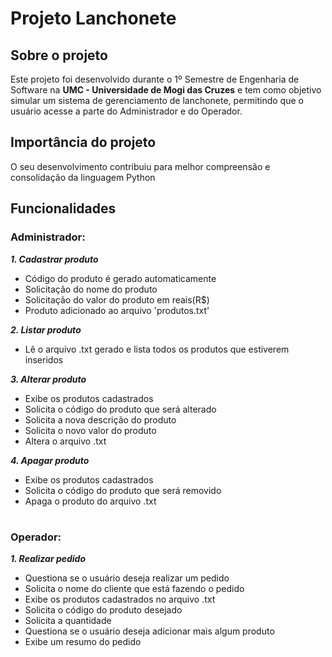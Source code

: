 # Projeto Lanchonete
## Sobre o projeto
Este projeto foi desenvolvido durante o 1º Semestre de Engenharia de Software na **UMC - Universidade de Mogi das Cruzes** e tem como objetivo simular um sistema de gerenciamento de lanchonete, 
permitindo que o usuário acesse a parte do Administrador e do Operador.

## Importância do projeto
O seu desenvolvimento contribuiu para melhor compreensão e consolidação da linguagem Python

## Funcionalidades
### Administrador:

***1. Cadastrar produto***  
  * Código do produto é gerado automaticamente
  * Solicitação do nome do produto
  * Solicitação do valor do produto em reais(R$)
  * Produto adicionado ao arquivo 'produtos.txt'

***2. Listar produto***
   * Lê o arquivo .txt gerado e lista todos os produtos que estiverem inseridos  
     
***3. Alterar produto***
   * Exibe os produtos cadastrados
   * Solicita o código do produto que será alterado
   * Solicita a nova descrição do produto
   * Solicita o novo valor do produto
   * Altera o arquivo .txt  
     
***4. Apagar produto***
   * Exibe os produtos cadastrados
   * Solicita o código do produto que será removido
   * Apaga o produto do arquivo .txt

#

### Operador:

***1. Realizar pedido***
* Questiona se o usuário deseja realizar um pedido
* Solicita o nome do cliente que está fazendo o pedido
* Exibe os produtos cadastrados no arquivo .txt
* Solicita o código do produto desejado
* Solicita a quantidade
* Questiona se o usuário deseja adicionar mais algum produto
* Exibe um resumo do pedido
